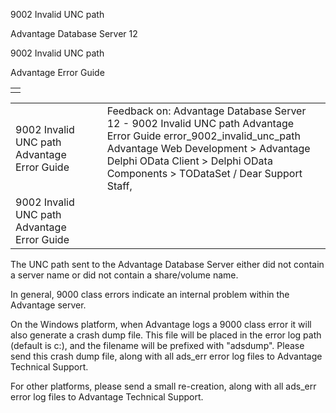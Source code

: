 9002 Invalid UNC path




Advantage Database Server 12  

9002 Invalid UNC path

Advantage Error Guide

|  |
| --- |
|  |

|  |  |  |  |  |
| --- | --- | --- | --- | --- |
| 9002 Invalid UNC path  Advantage Error Guide |  |  | Feedback on: Advantage Database Server 12 - 9002 Invalid UNC path Advantage Error Guide error\_9002\_invalid\_unc\_path Advantage Web Development > Advantage Delphi OData Client > Delphi OData Components > TODataSet / Dear Support Staff, |  |
| 9002 Invalid UNC path  Advantage Error Guide |  |  |  |  |

The UNC path sent to the Advantage Database Server either did not contain a server name or did not contain a share/volume name.

In general, 9000 class errors indicate an internal problem within the Advantage server.

On the Windows platform, when Advantage logs a 9000 class error it will also generate a crash dump file. This file will be placed in the error log path (default is c:\), and the filename will be prefixed with "adsdump". Please send this crash dump file, along with all ads\_err error log files to Advantage Technical Support.

For other platforms, please send a small re-creation, along with all ads\_err error log files to Advantage Technical Support.